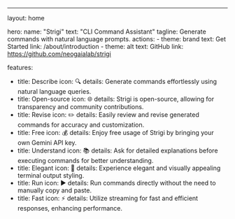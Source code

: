---
layout: home

hero:
  name: "Strigi"
  text: "CLI Command Assistant"
  tagline: Generate commands with natural language prompts.
  actions:
    - theme: brand
      text: Get Started
      link: /about/introduction
    - theme: alt
      text: GitHub
      link: https://github.com/neogaialab/strigi

features:
  - title: Describe
    icon: 🔍
    details: Generate commands effortlessly using natural language queries.
  - title: Open-source
    icon: 🌐
    details: Strigi is open-source, allowing for transparency and community contributions.
  - title: Revise
    icon: ✏️
    details: Easily review and revise generated commands for accuracy and customization.
  - title: Free
    icon: 💰
    details: Enjoy free usage of Strigi by bringing your own Gemini API key.
  - title: Understand
    icon: 📚
    details: Ask for detailed explanations before executing commands for better understanding.
  - title: Elegant
    icon: 🎨
    details: Experience elegant and visually appealing terminal output styling.
  - title: Run
    icon: ▶️
    details: Run commands directly without the need to manually copy and paste.
  - title: Fast
    icon: ⚡
    details: Utilize streaming for fast and efficient responses, enhancing performance.
